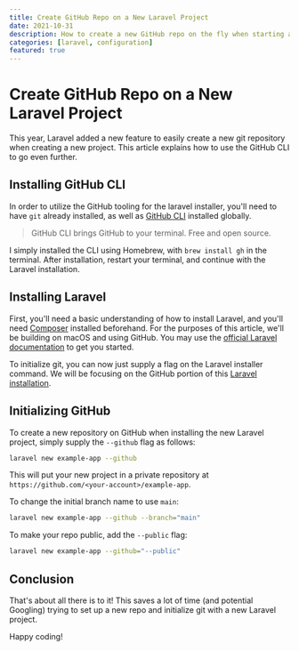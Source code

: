 ```yaml
---
title: Create GitHub Repo on a New Laravel Project
date: 2021-10-31
description: How to create a new GitHub repo on the fly when starting a new Laravel project.
categories: [laravel, configuration]
featured: true
---
```

# Create GitHub Repo on a New Laravel Project
This year, Laravel added a new feature to easily create a new git repository when creating a new project.
This article explains how to use the GitHub CLI to go even further.

## Installing GitHub CLI

In order to utilize the GitHub tooling for the laravel installer, you'll need to have `git` already installed, as well
as [GitHub CLI](https://cli.github.com/) installed globally.
>GitHub CLI brings GitHub to your terminal. Free and open source.

I simply installed the CLI using Homebrew, with `brew install gh` in the terminal. After installation, restart your
terminal, and continue with the Laravel installation.

## Installing Laravel

First, you'll need a basic understanding of how to install Laravel, and you'll need [Composer](https://getcomposer.org/)
installed beforehand. For the purposes of this article, we'll be building on macOS and using GitHub.
You may use the [official Laravel documentation](https://laravel.com/docs/installation) to get you started.

To initialize git, you can now just supply a flag on the Laravel installer command. We will be focusing on the GitHub
portion of this [Laravel installation](https://laravel.com/docs/installation#the-laravel-installer).

## Initializing GitHub

To create a new repository on GitHub when installing the new Laravel project, simply supply the `--github` flag as follows:

```bash
laravel new example-app --github
```

This will put your new project in a private repository at `https://github.com/<your-account>/example-app`.

To change the initial branch name to use `main`:

```bash
laravel new example-app --github --branch="main"
```

To make your repo public, add the `--public` flag:

```bash
laravel new example-app --github="--public"
```

## Conclusion

That's about all there is to it! This saves a lot of time (and potential Googling) trying to set up a new repo and
initialize git with a new Laravel project.

Happy coding!
